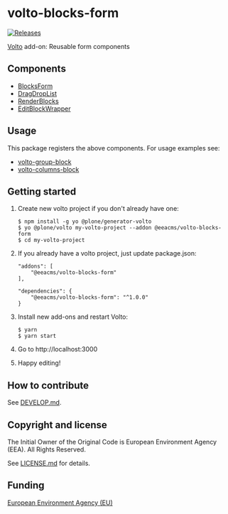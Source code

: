 # volto-blocks-form
[![Releases](https://img.shields.io/github/v/release/eea/volto-blocks-form)](https://github.com/eea/volto-blocks-form/releases)

[Volto](https://github.com/plone/volto) add-on: Reusable form components

## Components

- [BlocksForm](https://github.com/eea/volto-blocks-form/blob/master/src/components/manage/Blocks/Block/BlocksForm.jsx)
- [DragDropList](https://github.com/eea/volto-blocks-form/blob/master/src/components/manage/Blocks/DragDropList/DragDropList.jsx)
- [RenderBlocks](https://github.com/eea/volto-blocks-form/blob/master/src/components/theme/View/RenderBlocks.jsx)
- [EditBlockWrapper](https://github.com/eea/volto-blocks-form/blob/master/src/components/manage/Blocks/Block/EditBlockWrapper.jsx)

## Usage

This package registers the above components. For usage examples see:

* [volto-group-block](https://github.com/eea/volto-group-block)
* [volto-columns-block](https://github.com/eea/volto-columns-block)

## Getting started

1. Create new volto project if you don't already have one:
    ```
    $ npm install -g yo @plone/generator-volto
    $ yo @plone/volto my-volto-project --addon @eeacms/volto-blocks-form
    $ cd my-volto-project
    ```

1. If you already have a volto project, just update package.json:
    ```
    "addons": [
        "@eeacms/volto-blocks-form"
    ],

    "dependencies": {
        "@eeacms/volto-blocks-form": "^1.0.0"
    }
    ```

1. Install new add-ons and restart Volto:
    ```
    $ yarn
    $ yarn start
    ```

1. Go to http://localhost:3000

1. Happy editing!

## How to contribute

See [DEVELOP.md](DEVELOP.md).

## Copyright and license

The Initial Owner of the Original Code is European Environment Agency (EEA).
All Rights Reserved.

See [LICENSE.md](LICENSE.md) for details.

## Funding

[European Environment Agency (EU)](http://eea.europa.eu)

